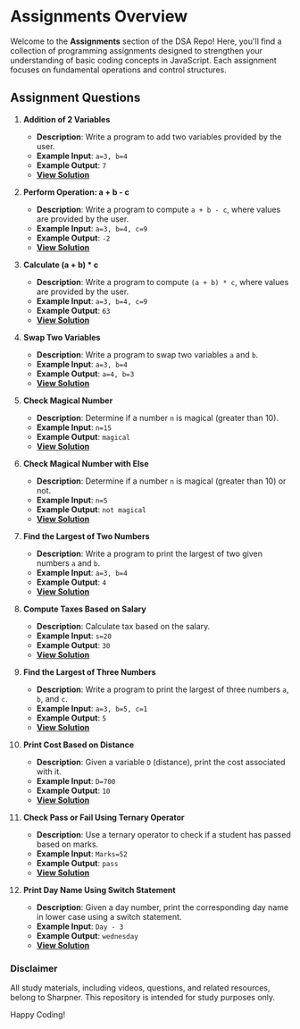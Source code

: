 # Assignments Overview

Welcome to the **Assignments** section of the DSA Repo! Here, you'll find a collection of programming assignments designed to strengthen your understanding of basic coding concepts in JavaScript. Each assignment focuses on fundamental operations and control structures.


## Assignment Questions

1. **Addition of 2 Variables**
   - **Description**: Write a program to add two variables provided by the user.
   - **Example Input**: `a=3, b=4`
   - **Example Output**: `7`
   - **[View Solution](./01_Addition_of_2_Variables.md)**

2. **Perform Operation: a + b - c**
   - **Description**: Write a program to compute `a + b - c`, where values are provided by the user.
   - **Example Input**: `a=3, b=4, c=9`
   - **Example Output**: `-2`
   - **[View Solution](./02_Perform_Operation_a_plus_b_minus_c.md)**

3. **Calculate (a + b) * c**
   - **Description**: Write a program to compute `(a + b) * c`, where values are provided by the user.
   - **Example Input**: `a=3, b=4, c=9`
   - **Example Output**: `63`
   - **[View Solution](./03_Calculate_a_plus_b_times_c.md)**

4. **Swap Two Variables**
   - **Description**: Write a program to swap two variables `a` and `b`.
   - **Example Input**: `a=3, b=4`
   - **Example Output**: `a=4, b=3`
   - **[View Solution](./04_Swap_Two_Variables.md)**

5. **Check Magical Number**
   - **Description**: Determine if a number `n` is magical (greater than 10).
   - **Example Input**: `n=15`
   - **Example Output**: `magical`
   - **[View Solution](./05_Check_Magical_Number.md)**

6. **Check Magical Number with Else**
   - **Description**: Determine if a number `n` is magical (greater than 10) or not.
   - **Example Input**: `n=5`
   - **Example Output**: `not magical`
   - **[View Solution](./06_Check_Magical_Number_with_Else.md)**

7. **Find the Largest of Two Numbers**
   - **Description**: Write a program to print the largest of two given numbers `a` and `b`.
   - **Example Input**: `a=3, b=4`
   - **Example Output**: `4`
   - **[View Solution](./07_Largest_of_Two_Numbers.md)**

8. **Compute Taxes Based on Salary**
   - **Description**: Calculate tax based on the salary.
   - **Example Input**: `s=20`
   - **Example Output**: `30`
   - **[View Solution](./08_Compute_Taxes.md)**

9. **Find the Largest of Three Numbers**
   - **Description**: Write a program to print the largest of three numbers `a`, `b`, and `c`.
   - **Example Input**: `a=3, b=5, c=1`
   - **Example Output**: `5`
   - **[View Solution](./09_Largest_of_Three_Numbers.md)**

10. **Print Cost Based on Distance**
    - **Description**: Given a variable `D` (distance), print the cost associated with it.
    - **Example Input**: `D=700`
    - **Example Output**: `10`
    - **[View Solution](./10_Print_Cost_based_on_Distance.md)**

11. **Check Pass or Fail Using Ternary Operator**
    - **Description**: Use a ternary operator to check if a student has passed based on marks.
    - **Example Input**: `Marks=52`
    - **Example Output**: `pass`
    - **[View Solution](./11_Check_Pass_or_Fail_using_Ternary_Operator.md)**

12. **Print Day Name Using Switch Statement**
    - **Description**: Given a day number, print the corresponding day name in lower case using a switch statement.
    - **Example Input**: `Day - 3`
    - **Example Output**: `wednesday`
    - **[View Solution](./12_Weekday_Name_using_Switch.md)**


### Disclaimer

All study materials, including videos, questions, and related resources, belong to Sharpner. This repository is intended for study purposes only.

Happy Coding!
